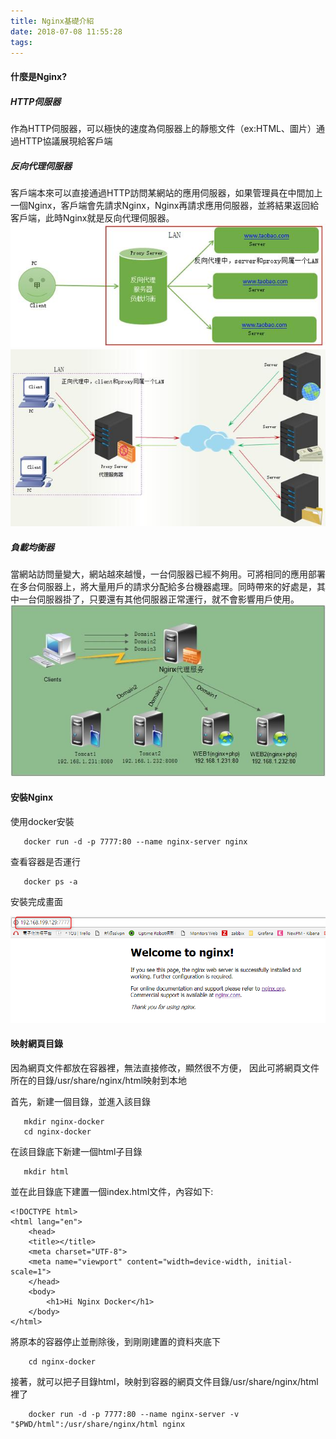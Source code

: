 ```yaml
---
title: Nginx基礎介紹
date: 2018-07-08 11:55:28
tags:
---
```

#### 什麼是Nginx?<br>
##### HTTP伺服器
作為HTTP伺服器，可以極快的速度為伺服器上的靜態文件（ex:HTML、圖片）通過HTTP協議展現給客戶端

##### 反向代理伺服器
客戶端本來可以直接通過HTTP訪問某網站的應用伺服器，如果管理員在中間加上一個Nginx，客戶端會先請求Nginx，Nginx再請求應用伺服器，並將結果返回給客戶端，此時Nginx就是反向代理伺服器。
![](Nginx基礎介紹/反向.jpg)
![](Nginx基礎介紹/正向.jpg)

##### 負載均衡器
當網站訪問量變大，網站越來越慢，一台伺服器已經不夠用。可將相同的應用部署在多台伺服器上，將大量用戶的請求分配給多台機器處理。同時帶來的好處是，其中一台伺服器掛了，只要還有其他伺服器正常運行，就不會影響用戶使用。
![](Nginx基礎介紹/reproxy.jpg)

#### 安裝Nginx

   使用docker安裝
       
       docker run -d -p 7777:80 --name nginx-server nginx
查看容器是否運行
    
       docker ps -a

安裝完成畫面

![](Nginx基礎介紹/welcome.png)

#### 映射網頁目錄 
因為網頁文件都放在容器裡，無法直接修改，顯然很不方便，
因此可將網頁文件所在的目錄/usr/share/nginx/html映射到本地

首先，新建一個目錄，並進入該目錄
 
       mkdir nginx-docker
       cd nginx-docker
在該目錄底下新建一個html子目錄
      
       mkdir html

並在此目錄底下建置一個index.html文件，內容如下:

    <!DOCTYPE html>
    <html lang="en">
        <head>
        <title></title>
        <meta charset="UTF-8">
        <meta name="viewport" content="width=device-width, initial-scale=1">
        </head>
        <body>
            <h1>Hi Nginx Docker</h1>
        </body>
    </html>

將原本的容器停止並刪除後，到剛剛建置的資料夾底下
        
        cd nginx-docker
接著，就可以把子目錄html，映射到容器的網頁文件目錄/usr/share/nginx/html裡了
        
        docker run -d -p 7777:80 --name nginx-server -v "$PWD/html":/usr/share/nginx/html nginx
